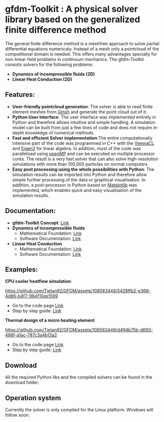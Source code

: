 # gfdm-Toolkit : A physical solver library based on the generalized finite difference method
The general finite difference method is a meshfree approach to solve partial differential equations numericaly. Instead of a mesh only a pointcloud of the computitional domain is needed. This offers many advantages specially for non-linear field problems in continuum mechanics. The gfdm-Toolkit consists solvers for the following problems:
- **Dynamics of incompressible fluids (2D)**
- **Linear Heat Conduction (2D)**

## Features:
- **User-friendly pointcloud generation**: The solver is able to read finite element meshes from [Gmsh](https://gmsh.info/) and generate the point cloud out of it. 
- **Python User Interface**: The user interface was implemented entirely in Python and therefore allows intuitive and simple handling. A simulation model can be built from just a few lines of code and does not require in-depth knowledge of numerical methods.
- **Fast and efficient Solver implementation**:The entire computationally intensive part of the code was programmed in C++ with the [ViennaCL](https://viennacl.sourceforge.net/) and [Eigen3](https://eigen.tuxfamily.org/index.php?title=Main_Page) for linear algebra. In addition, most of the code was parallelised using [openMP](https://www.openmp.org/) and can be executed on multiple processor cores. The result is a very fast solver that can also solve high-resolution simulations with more than 100,000 particles on normal computers.
- **Easy post processing using the whole possibilities with Python**: The simulation results can be imported into Python and therefore allow simple further processing of the data or graphical visualisation. In addition, a post-processor in Python based on [Matplotlib](https://matplotlib.org/) was implemented, which enables quick and easy visualisation of the simulation results.

## Documentation:
- **gfdm-Toolkit Concept**: [Link](https://github.com/Tietan92/GFDM/blob/main/documentation/solver_concept.md)
- **Dynamics of incompressible fluids**
    - Mathematical Foundation: [Link](https://raw.githack.com/Tietan92/GFDM/main/documentation/incrompressible_flow/Mathematical%20Foundation.html)
    - Software Documentation: [Link](https://rawcdn.githack.com/Tietan92/GFDM/3c39fe69ffd24cbd256ec1d5a6d3c92fc7151adf/documentation/gfdm/3.Python%20Software%20Architecture.html)
- **Linear Heat Conduction**
    - Mathematical Foundation: [Link](https://rawcdn.githack.com/Tietan92/GFDM/3c39fe69ffd24cbd256ec1d5a6d3c92fc7151adf/documentation/gfdm/1.%20Mathematical%20Foundation.html)
    - Software Documentation: [Link](https://rawcdn.githack.com/Tietan92/GFDM/3c39fe69ffd24cbd256ec1d5a6d3c92fc7151adf/documentation/gfdm/3.Python%20Software%20Architecture.html) 

  
  


## Examples:

**CPU cooler heatflow simulation**: 

https://github.com/Tietan92/GFDM/assets/108583448/5428ffb2-e368-4d86-b4f7-984f10ee1599

- Go to the code page [Link](https://github.com/Tietan92/GFDM/blob/main/examples/cpu%20cooler/cpu_cooler.ipynb)
- Step by step guide: [Link](https://rawcdn.githack.com/Tietan92/GFDM/3c39fe69ffd24cbd256ec1d5a6d3c92fc7151adf/documentation/gfdm/Example_%20Heat%20conduction%20in%20a%20cpu%20cooler.html)

**Thermal design of a micro heating element**

https://github.com/Tietan92/GFDM/assets/108583448/d494b75b-d693-488f-a1ac-787c3a4b13a2

- Go to the code page [Link](https://github.com/Tietan92/GFDM/blob/main/examples/micro%20heating%20element/micro_heating_element.ipynb)
- Step by step guide: [Link](https://rawcdn.githack.com/Tietan92/GFDM/3c39fe69ffd24cbd256ec1d5a6d3c92fc7151adf/documentation/gfdm/Example_%20Heat%20conduction%20in%20a%20micro%20heater%20element.html)

## Download

All the required Python libs and the compiled solvers can be found in the download folder. 

## Operation system
Currently the solver is only compiled for the Linux platform. Windows will follow soon. 



